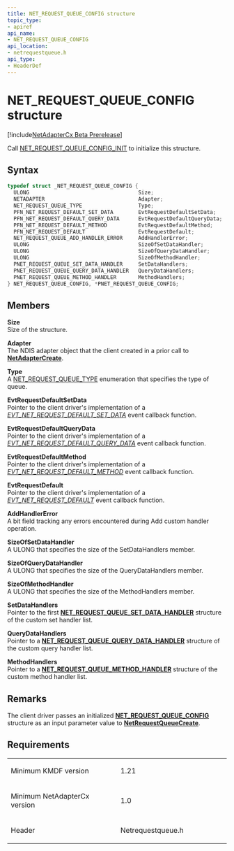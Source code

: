 ```yaml
---
title: NET_REQUEST_QUEUE_CONFIG structure
topic_type:
- apiref
api_name:
- NET_REQUEST_QUEUE_CONFIG
api_location:
- netrequestqueue.h
api_type:
- HeaderDef
---
```


# NET_REQUEST_QUEUE_CONFIG structure


[!include[NetAdapterCx Beta Prerelease](../netcx-beta-prerelease.md)]

Call [NET_REQUEST_QUEUE_CONFIG_INIT](net-request-queue-config-init.md) to initialize this structure.

Syntax
------

```cpp
typedef struct _NET_REQUEST_QUEUE_CONFIG {
  ULONG                                   Size;
  NETADAPTER                              Adapter;
  NET_REQUEST_QUEUE_TYPE                  Type;
  PFN_NET_REQUEST_DEFAULT_SET_DATA        EvtRequestDefaultSetData;
  PFN_NET_REQUEST_DEFAULT_QUERY_DATA      EvtRequestDefaultQueryData;
  PFN_NET_REQUEST_DEFAULT_METHOD          EvtRequestDefaultMethod;
  PFN_NET_REQUEST_DEFAULT                 EvtRequestDefault;
  NET_REQUEST_QUEUE_ADD_HANDLER_ERROR     AddHandlerError;
  ULONG                                   SizeOfSetDataHandler;
  ULONG                                   SizeOfQueryDataHandler;
  ULONG                                   SizeOfMethodHandler;
  PNET_REQUEST_QUEUE_SET_DATA_HANDLER     SetDataHandlers;
  PNET_REQUEST_QUEUE_QUERY_DATA_HANDLER   QueryDataHandlers;
  PNET_REQUEST_QUEUE_METHOD_HANDLER       MethodHandlers;
} NET_REQUEST_QUEUE_CONFIG, *PNET_REQUEST_QUEUE_CONFIG;
```

Members
-------

**Size**  
Size of the structure.

**Adapter**  
The NDIS adapter object that the client created in a prior call to [**NetAdapterCreate**](netadaptercreate.md).

**Type**  
A [NET_REQUEST_QUEUE_TYPE](net-request-queue-type.md) enumeration that specifies the type of queue.

**EvtRequestDefaultSetData**  
Pointer to the client driver's implementation of a [*EVT_NET_REQUEST_DEFAULT_SET_DATA*](evt-net-request-default-set-data.md) event callback function.

**EvtRequestDefaultQueryData**  
Pointer to the client driver's implementation of a [*EVT_NET_REQUEST_DEFAULT_QUERY_DATA*](evt-net-request-default-query-data.md) event callback function.

**EvtRequestDefaultMethod**  
Pointer to the client driver's implementation of a [*EVT_NET_REQUEST_DEFAULT_METHOD*](evt-net-request-default-method.md) event callback function.

**EvtRequestDefault**  
Pointer to the client driver's implementation of a [*EVT_NET_REQUEST_DEFAULT*](evt-net-request-default.md) event callback function.

**AddHandlerError**  
A bit field tracking any errors encountered during Add custom handler operation.

**SizeOfSetDataHandler**  
A ULONG that specifies the size of the SetDataHandlers member.

**SizeOfQueryDataHandler**  
A ULONG that specifies the size of the QueryDataHandlers member.

**SizeOfMethodHandler**  
A ULONG that specifies the size of the MethodHandlers member.

**SetDataHandlers**  
Pointer to the first [**NET_REQUEST_QUEUE_SET_DATA_HANDLER**](net-request-queue-set-data-handler.md) structure of the custom set handler list.

**QueryDataHandlers**  
Pointer to a [**NET_REQUEST_QUEUE_QUERY_DATA_HANDLER**](net-request-queue-query-data-handler.md) structure of the custom query handler list.

**MethodHandlers**  
Pointer to a [**NET_REQUEST_QUEUE_METHOD_HANDLER**](net-request-queue-method-handler.md) structure of the custom method handler list.

Remarks
-----
The client driver passes an initialized [**NET_REQUEST_QUEUE_CONFIG**](net-request-queue-config.md) structure as an input parameter value to [**NetRequestQueueCreate**](netrequestqueuecreate.md).

Requirements
------------

<table>
<colgroup>
<col width="50%" />
<col width="50%" />
</colgroup>
<tbody>
<tr class="odd">
<td align="left"><p>Minimum KMDF version</p></td>
<td align="left"><p>1.21</p></td>
</tr>
<tr class="even">
<td align="left"><p>Minimum NetAdapterCx version</p></td>
<td align="left"><p>1.0</p></td>
</tr>
<tr class="odd">
<td align="left"><p>Header</p></td>
<td align="left">Netrequestqueue.h</td>
</tr>
</tbody>
</table>

 

 





